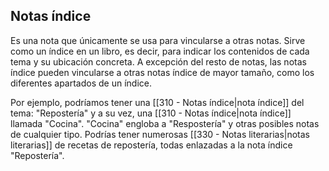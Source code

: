 ## Notas índice

Es una nota que únicamente se usa para vincularse a otras notas. Sirve como un índice en un libro, es decir, para indicar los contenidos de cada tema y su ubicación concreta. A excepción del resto de notas, las notas índice pueden vincularse a otras notas índice de mayor tamaño, como los diferentes apartados de un índice. 

Por ejemplo, podríamos tener una [[310 - Notas índice|nota índice]] del tema: "Repostería" y a su vez, una [[310 - Notas índice|nota índice]] llamada "Cocina". "Cocina" engloba a "Respostería" y otras posibles notas de cualquier tipo. Podrías tener numerosas [[330 - Notas literarias|notas literarias]] de recetas de repostería, todas enlazadas a la nota índice "Repostería".
